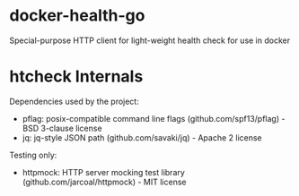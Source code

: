 # docker-health-go
Special-purpose HTTP client for light-weight health check for use in docker

# htcheck Internals

Dependencies used by the project:
- pflag: posix-compatible command line flags (github.com/spf13/pflag) - BSD 3-clause license
- jq: jq-style JSON path (github.com/savaki/jq) - Apache 2 license

Testing only:
- httpmock: HTTP server mocking test library (github.com/jarcoal/httpmock) - MIT license